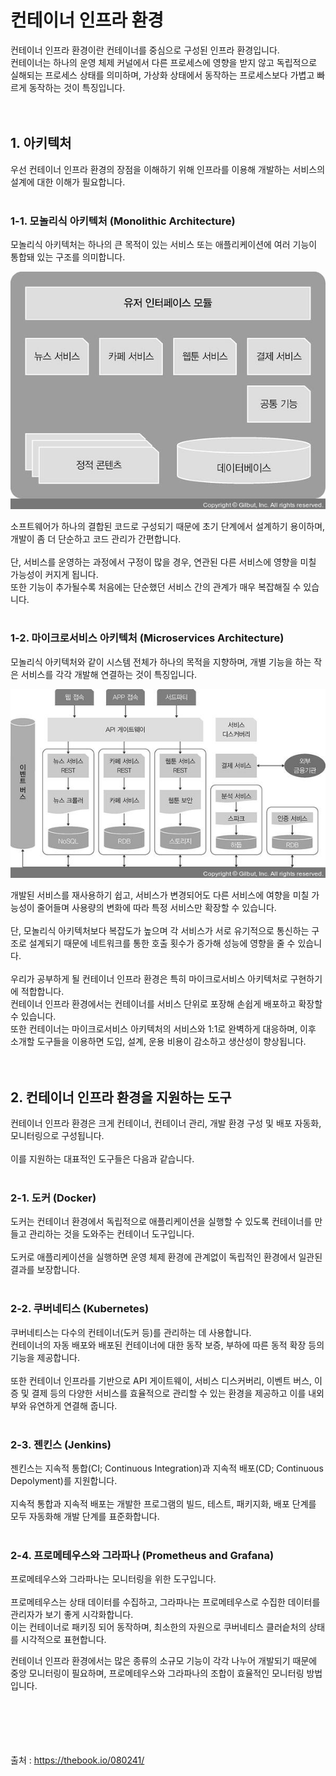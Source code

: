 # 컨테이너 인프라 환경
컨테이너 인프라 환경이란 컨테이너를 중심으로 구성된 인프라 환경입니다.
</br>
컨테이너는 하나의 운영 체제 커널에서 다른 프로세스에 영향을 받지 않고 독립적으로 실해되는 프로세스 상태를 의미하며, 가상화 상태에서 동작하는 프로세스보다 가볍고 빠르게 동작하는 것이 특징입니다.
</br>
</br>
</br>
## 1. 아키텍처
우선 컨테이너 인프라 환경의 장점을 이해하기 위해 인프라를 이용해 개발하는 서비스의 설계에 대한 이해가 필요합니다.
</br>
</br>
### 1-1. 모놀리식 아키텍처 (Monolithic Architecture)
모놀리식 아키텍처는 하나의 큰 목적이 있는 서비스 또는 애플리케이션에 여러 기능이 통합돼 있는 구조를 의미합니다.  

![img](../image/정현주-image1.jpg)

소프트웨어가 하나의 결합된 코드로 구성되기 때문에 초기 단계에서 설계하기 용이하며, 개발이 좀 더 단순하고 코드 관리가 간편합니다.
</br>
</br>
단, 서비스를 운영하는 과정에서 구정이 많을 경우, 연관된 다른 서비스에 영향을 미칠 가능성이 커지게 됩니다.  
또한 기능이 추가될수록 처음에는 단순했던 서비스 간의 관계가 매우 복잡해질 수 있습니다.
</br>
</br>
### 1-2. 마이크로서비스 아키텍처 (Microservices Architecture)
모놀리식 아키텍처와 같이 시스템 전체가 하나의 목적을 지향하며, 개별 기능을 하는 작은 서비스를 각각 개발해 연결하는 것이 특징입니다.  

![img](../image/정현주-image2.jpg)

개발된 서비스를 재사용하기 쉽고, 서비스가 변경되어도 다른 서비스에 여향을 미칠 가능성이 줄어들며 사용량의 변화에 따라 특정 서비스만 확장할 수 있습니다.
</br>
</br>
단, 모놀리식 아키텍처보다 복잡도가 높으며 각 서비스가 서로 유기적으로 통신하는 구조로 설계되기 때문에 네트워크를 통한 호출 횟수가 증가해 성능에 영향을 줄 수 있습니다.
</br>
</br>
우리가 공부하게 될 컨테이너 인프라 환경은 특히 마이크로서비스 아키텍처로 구현하기에 적합합니다.  
컨테이너 인프라 환경에서는 컨테이너를 서비스 단위로 포장해 손쉽게 배포하고 확장할 수 있습니다.  
또한 컨테이너는 마이크로서비스 아키텍처의 서비스와 1:1로 완벽하게 대응하며, 이후 소개할 도구들을 이용하면 도입, 설계, 운용 비용이 감소하고 생산성이 향상됩니다.
</br>
</br>
</br>
## 2. 컨테이너 인프라 환경을 지원하는 도구
컨테이너 인프라 환경은 크게 컨테이너, 컨테이너 관리, 개발 환경 구성 및 배포 자동화, 모니터링으로 구성됩니다.
</br>
</br>
이를 지원하는 대표적인 도구들은 다음과 같습니다.
</br>
</br>
### 2-1. 도커 (Docker)
도커는 컨테이너 환경에서 독립적으로 애플리케이션을 실행할 수 있도록 컨테이너를 만들고 관리하는 것을 도와주는 컨테이너 도구입니다.
</br>
</br>
도커로 애플리케이션을 실행하면 운영 체제 환경에 관계없이 독립적인 환경에서 일관된 결과를 보장합니다.
</br>
</br>
### 2-2. 쿠버네티스 (Kubernetes)
쿠버네티스는 다수의 컨테이너(도커 등)를 관리하는 데 사용합니다.  
컨테이너의 자동 배포와 배포된 컨테이너에 대한 동작 보증, 부하에 따른 동적 확장 등의 기능을 제공합니다.
</br>
</br>
또한 컨테이너 인프라를 기반으로 API 게이트웨이, 서비스 디스커버리, 이벤트 버스, 이증 및 결제 등의 다양한 서비스를 효율적으로 관리할 수 있는 환경을 제공하고 이를 내외부와 유연하게 연결해 줍니다.
</br>
</br>
### 2-3. 젠킨스 (Jenkins)
젠킨스는 지속적 통합(CI; Continuous Integration)과 지속적 배포(CD; Continuous Depolyment)를 지원합니다.
</br>
</br>
지속적 통합과 지속적 배포는 개발한 프로그램의 빌드, 테스트, 패키지화, 배포 단계를 모두 자동화해 개발 단계를 표준화합니다.
</br>
</br>
### 2-4. 프로메테우스와 그라파나 (Prometheus and Grafana)
프로메테우스와 그라파나는 모니터링을 위한 도구입니다.
</br>
</br>
프로메테우스는 상태 데이터를 수집하고, 그라파나는 프로메테우스로 수집한 데이터를 관리자가 보기 좋게 시각화합니다.  
이는 컨테이너로 패키징 되어 동작하며, 최소한의 자원으로 쿠버네티스 클러슽처의 상태를 시각적으로 표현합니다.

컨테이너 인프라 환경에서는 많은 종류의 소규모 기능이 각각 나누어 개발되기 때문에 중앙 모니터링이 필요하며, 프로메테우스와 그라파나의 조합이 효율적인 모니터링 방법입니다.
</br>
</br>
</br>
</br>
</br>
</br>

출처 : https://thebook.io/080241/

